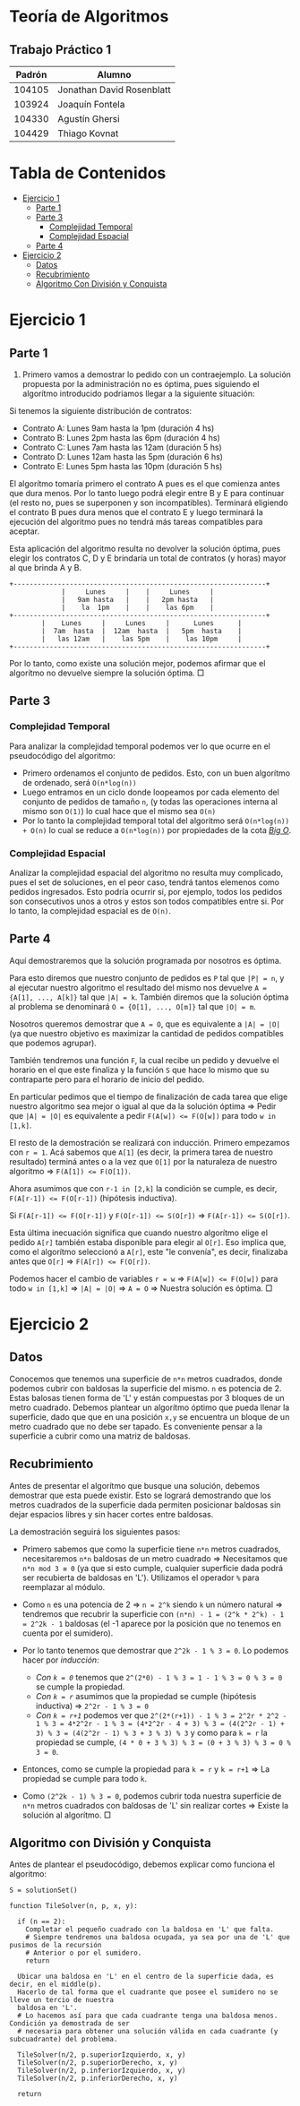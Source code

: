 # Teoría de Algoritmos
## Trabajo Práctico 1 

| Padrón | Alumno                    |
|--------|---------------------------|
| 104105 | Jonathan David Rosenblatt |
| 103924 | Joaquín Fontela           |
| 104330 | Agustín Ghersi            |
| 104429 | Thiago Kovnat             |

# Tabla de Contenidos

- [Ejercicio 1](#ejercicio-1)
  - [Parte 1](#parte-1)
  - [Parte 3](#parte-3)
    - [Complejidad Temporal](#complejidad-temporal)
    - [Complejidad Espacial](#complejidad-espacial)
  - [Parte 4](#parte-4)
- [Ejercicio 2](#ejercicio-2)
  - [Datos](#datos)
  - [Recubrimiento](#recubrimiento)
  - [Algoritmo Con División y Conquista](#algoritmo-con-división-y-conquista)

# Ejercicio 1

## Parte 1

1) Primero vamos a demostrar lo pedido con un contraejemplo. La solución propuesta por la administración no es óptima, pues siguiendo el algorítmo introducido podriamos llegar a la siguiente situación:

Si tenemos la siguiente distribución de contratos:

- Contrato A: Lunes 9am hasta la 1pm (duración 4 hs)
- Contrato B: Lunes 2pm hasta las 6pm (duración 4 hs)
- Contrato C: Lunes 7am hasta las 12am (duración 5 hs)
- Contrato D: Lunes 12am hasta las 5pm (duración 6 hs)
- Contrato E: Lunes 5pm hasta las 10pm (duración 5 hs)

El algorítmo tomaría primero el contrato A pues es el que comienza antes que dura menos. Por lo tanto luego podrá elegir entre B y E para continuar (el resto no, pues se superponen y son incompatibles). Terminará eligiendo el contrato B pues dura menos que el contrato E y luego terminará la ejecución del algoritmo pues no tendrá más tareas compatibles para aceptar.

Esta aplicación del algoritmo resulta no devolver la solución óptima, pues elegir los contratos C, D y E brindaría un total de contratos (y horas) mayor al que brinda A y B.

```
+---------------------------------------------------------------+
             |     Lunes     |    |     Lunes     |            
             |   9am hasta   |    |   2pm hasta   |  
             |    la  1pm    |    |    las 6pm    |
+---------------------------------------------------------------+
        |    Lunes     |     Lunes     |      Lunes      |
        |  7am  hasta  |  12am  hasta  |   5pm  hasta    |  
        |   las 12am   |    las 5pm    |    las 10pm     |
+---------------------------------------------------------------+
```

Por lo tanto, como existe una solución mejor, podemos afirmar que el algorítmo no devuelve siempre la solución óptima. □

## Parte 3

### Complejidad Temporal

Para analizar la complejidad temporal podemos ver lo que ocurre en el pseudocódigo del algoritmo:

- Primero ordenamos el conjunto de pedidos. Esto, con un buen algorítmo de ordenado, será `O(n*log(n))`
- Luego entramos en un ciclo donde loopeamos por cada elemento del conjunto de pedidos de tamaño `n`, (y todas las operaciones interna al mismo son `O(1)`) lo cual hace que el mismo sea `O(n)`
- Por lo tanto la complejidad temporal total del algoritmo será `O(n*log(n)) + O(n)` lo cual se reduce a `O(n*log(n))` por propiedades de la cota [_Big O_](https://en.wikipedia.org/wiki/Big_O_notation).

### Complejidad Espacial

Analizar la complejidad espacial del algoritmo no resulta muy complicado, pues el set de soluciones, en el peor caso, tendrá tantos elemenos como pedidos ingresados. Esto podría ocurrir si, por ejemplo, todos los pedidos son consecutivos unos a otros y estos son todos compatibles entre si. Por lo tanto, la complejidad espacial es de `O(n)`.

## Parte 4

Aquí demostraremos que la solución programada por nosotros es óptima.

Para esto diremos que nuestro conjunto de pedidos es `P` tal que `|P| = n`, y al ejecutar nuestro algoritmo el resultado del mismo nos devuelve `A = {A[1], ..., A[k]}` tal que `|A| = k`. También diremos que la solución óptima al problema se denominará `O = {O[1], ..., O[m]}` tal que `|O| = m`.

Nosotros queremos demostrar que `A = O`, que es equivalente a `|A| = |O|` (ya que nuestro objetivo es maximizar la cantidad de pedidos compatibles que podemos agrupar). 

También tendremos una función `F`, la cual recibe un pedido y devuelve el horario en el que este finaliza y la función `S` que hace lo mismo que su contraparte pero para el horario de inicio del pedido.

En particular pedimos que el tiempo de finalización de cada tarea que elige nuestro algoritmo sea mejor o igual al que da la solución óptima ⇒ Pedir que `|A| = |O|` es equivalente a pedir `F(A[w]) <= F(O[w])` para todo `w in [1,k]`. 

El resto de la demostración se realizará con inducción. Primero empezamos con `r = 1`. Acá sabemos que `A[1]` (es decir, la primera tarea de nuestro resultado) terminá antes o a la vez que `O[1]` por la naturaleza de nuestro algoritmo ⇒ `F(A[1]) <= F(O[1])`.

Ahora asumimos que con `r-1 in [2,k]` la condición se cumple, es decir, `F(A[r-1]) <= F(O[r-1])` (hipótesis inductiva).

Si `F(A[r-1]) <= F(O[r-1])` y `F(O[r-1]) <= S(O[r])` ⇒ `F(A[r-1]) <= S(O[r])`.

Esta última inecuación significa que cuando nuestro algorítmo elige el pedido `A[r]` también estaba disponible para elegir al `O[r]`. Eso implica que, como el algorítmo seleccionó a `A[r]`, este "le convenía", es decir, finalizaba antes que `O[r]` ⇒ `F(A[r]) <= F(O[r])`. 

Podemos hacer el cambio de variables `r = w` ⇒ `F(A[w]) <= F(O[w])` para todo `w in [1,k]` ⇒ `|A| = |O|` ⇒ `A = O` ⇒ Nuestra solución es óptima. □

# Ejercicio 2

## Datos

Conocemos que tenemos una superficie de `n*n` metros cuadrados, donde podemos cubrir con baldosas la superficie del mismo. `n` es potencia de 2. Estas balosas tienen forma de 'L' y están compuestas por 3 bloques de un metro cuadrado. Debemos plantear un algorítmo óptimo que pueda llenar la superficie, dado que que en una posición `x,y` se encuentra un bloque de un metro cuadrado que no debe ser tapado. Es conveniente pensar a la superficie a cubrir como una matriz de baldosas.

## Recubrimiento

Antes de presentar el algorítmo que busque una solución, debemos demostrar que esta puede existir. Esto se logrará demostrando que los metros cuadrados de la superficie dada permiten posicionar baldosas sin dejar espacios libres y sin hacer cortes entre baldosas.

La demostración seguirá los siguientes pasos:

- Primero sabemos que como la superficie tiene `n*n` metros cuadrados, necesitaremos `n*n` baldosas de un metro cuadrado ⇒ Necesitamos que `n*n mod 3 ≡ 0` (ya que si esto cumple, cualquier superficie dada podrá ser recubierta de baldosas en 'L'). Utilizamos el operador `%` para reemplazar al módulo.

- Como `n` es una potencia de 2 ⇒ `n = 2^k` siendo `k` un número natural ⇒ tendremos que recubrir la superficie con `(n*n) - 1 = (2^k * 2^k) - 1 = 2^2k - 1` baldosas (el -1 aparece por la posición que no tenemos en cuenta por el sumidero). 

- Por lo tanto tenemos que demostrar que `2^2k - 1 % 3 = 0`. Lo podemos hacer por _inducción_:
  - _Con `k = 0`_ tenemos que `2^(2*0) - 1 % 3 = 1 - 1 % 3 = 0 % 3 = 0` se cumple la propiedad.
  - _Con `k = r`_ asumimos que la propiedad se cumple (hipótesis inductiva) ⇒ `2^2r - 1 % 3 = 0`
  - _Con `k = r+1`_ podemos ver que `2^(2*(r+1)) - 1 % 3 = 2^2r * 2^2 - 1 % 3 = 4*2^2r - 1 % 3 = (4*2^2r - 4 + 3) % 3 = (4(2^2r - 1) + 3) % 3 = (4(2^2r - 1) % 3 + 3 % 3) % 3` y como para `k = r` la propiedad se cumple, `(4 * 0 + 3 % 3) % 3 = (0 + 3 % 3) % 3 = 0 % 3 = 0`.

- Entonces, como se cumple la propiedad para `k = r` y `k = r+1` ⇒ La propiedad se cumple para todo `k`.

- Como `(2^2k - 1) % 3 = 0`, podemos cubrir toda nuestra superficie de `n*n` metros cuadrados con baldosas de 'L' sin realizar cortes ⇒ Existe la solución al algorítmo. □

## Algoritmo con División y Conquista

Antes de plantear el pseudocódigo, debemos explicar como funciona el algoritmo:

```
S = solutionSet() 

function TileSolver(n, p, x, y):
  
  if (n == 2):
    Completar el pequeño cuadrado con la baldosa en 'L' que falta.
    # Siempre tendremos una baldosa ocupada, ya sea por una de 'L' que pusimos de la recursión 
    # Anterior o por el sumidero.
    return     

  Ubicar una baldosa en 'L' en el centro de la superficie dada, es decir, en el middle(p). 
  Hacerlo de tal forma que el cuadrante que posee el sumidero no se lleve un tercio de nuestra
  baldosa en 'L'.
  # Lo hacemos así para que cada cuadrante tenga una baldosa menos. Condición ya demostrada de ser
  # necesaria para obtener una solución válida en cada cuadrante (y subcuadrante) del problema.

  TileSolver(n/2, p.superiorIzquierdo, x, y)
  TileSolver(n/2, p.superiorDerecho, x, y)
  TileSolver(n/2, p.inferiorIzquierdo, x, y)
  TileSolver(n/2, p.inferiorDerecho, x, y)

  return
```